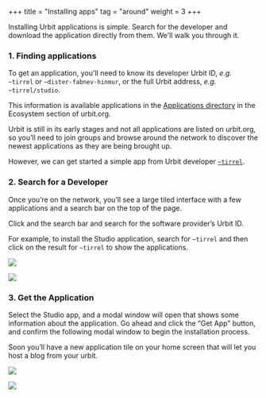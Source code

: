 +++
title = "Installing apps"
tag = "around"
weight = 3
+++

Installing Urbit applications is simple. Search for the developer and download the application directly from them.  We'll walk you through it.

### 1. Finding applications

To get an application, you'll need to know its developer Urbit ID, *e.g.* `~tirrel` or `~dister-fabnev-hinmur`, or the full Urbit address, *e.g.* `~tirrel/studio`.

This information is available applications in the [Applications directory](/ecosystem?type=applications) in the Ecosystem section of urbit.org.

Urbit is still in its early stages and not all applications are listed on urbit.org, so you’ll need to join groups and browse around the network to discover the newest applications as they are being brought up. 

However, we can get started a simple app from Urbit developer [`~tirrel`](/ids/~tirrel).

### 2. Search for a Developer

Once you’re on the network, you’ll see a large tiled interface with a few applications and a search bar on the top of the page.

Click and the search bar and search for the software provider’s Urbit ID.

For example, to install the Studio application, search for `~tirrel` and then click on the result for `~tirrel` to show the applications.

![](https://media.urbit.org/site/additional-guides/apps-1.png)

![](https://media.urbit.org/site/additional-guides/apps-2.png)

### 3. Get the Application

Select the Studio app, and a modal window will open that shows some information about the application. Go ahead and click the “Get App” button, and confirm the following modal window to begin the installation process.

Soon you’ll have a new application tile on your home screen that will let you host a blog from your urbit.

![](https://media.urbit.org/site/additional-guides/apps-3.png)

![](https://media.urbit.org/site/additional-guides/apps-4.png)